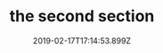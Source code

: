 ---
title: the second section
date: 2019-02-17T17:14:53.899Z
tutorial: Entrepreneurship
type: tutorial section
cover: ../../../assets/img/dose-juice-1184457-278x120.png
---